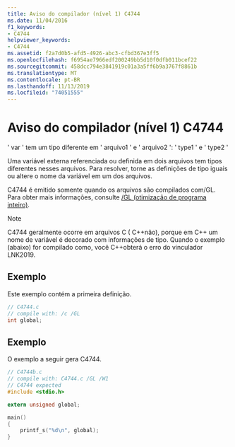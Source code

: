 ```yaml
---
title: Aviso do compilador (nível 1) C4744
ms.date: 11/04/2016
f1_keywords:
- C4744
helpviewer_keywords:
- C4744
ms.assetid: f2a7d0b5-afd5-4926-abc3-cfbd367e3ff5
ms.openlocfilehash: f6954ae7966edf200249bb5d10f0dfb011bcef22
ms.sourcegitcommit: 458dcc794e3841919c01a3a5ff6b9a3767f8861b
ms.translationtype: MT
ms.contentlocale: pt-BR
ms.lasthandoff: 11/13/2019
ms.locfileid: "74051555"
---
```

# <a name="compiler-warning-level-1-c4744"></a>Aviso do compilador (nível 1) C4744

' var ' tem um tipo diferente em ' arquivo1 ' e ' arquivo2 ': ' type1 ' e ' type2 '

Uma variável externa referenciada ou definida em dois arquivos tem tipos diferentes nesses arquivos.  Para resolver, torne as definições de tipo iguais ou altere o nome da variável em um dos arquivos.

C4744 é emitido somente quando os arquivos são compilados com/GL.  Para obter mais informações, consulte [/GL (otimização de programa inteiro)](../../build/reference/gl-whole-program-optimization.md).

> [!NOTE]
>  C4744 geralmente ocorre em arquivos C ( C++não), porque em C++ um nome de variável é decorado com informações de tipo.  Quando o exemplo (abaixo) for compilado como, você C++obterá o erro do vinculador LNK2019.

## <a name="example"></a>Exemplo

Este exemplo contém a primeira definição.

```c
// C4744.c
// compile with: /c /GL
int global;
```

## <a name="example"></a>Exemplo

O exemplo a seguir gera C4744.

```c
// C4744b.c
// compile with: C4744.c /GL /W1
// C4744 expected
#include <stdio.h>

extern unsigned global;

main()
{
    printf_s("%d\n", global);
}
```